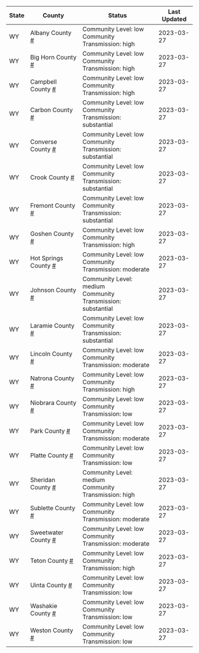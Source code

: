 State | County | Status | Last Updated
--- | --- | --- | --- 
WY | Albany County <a href="#albany_county">#</a> | <a name="albany_county"></a>Community Level: low<br/>Community Transmission: high | 2023-03-27
WY | Big Horn County <a href="#big_horn_county">#</a> | <a name="big_horn_county"></a>Community Level: low<br/>Community Transmission: high | 2023-03-27
WY | Campbell County <a href="#campbell_county">#</a> | <a name="campbell_county"></a>Community Level: low<br/>Community Transmission: high | 2023-03-27
WY | Carbon County <a href="#carbon_county">#</a> | <a name="carbon_county"></a>Community Level: low<br/>Community Transmission: substantial | 2023-03-27
WY | Converse County <a href="#converse_county">#</a> | <a name="converse_county"></a>Community Level: low<br/>Community Transmission: substantial | 2023-03-27
WY | Crook County <a href="#crook_county">#</a> | <a name="crook_county"></a>Community Level: low<br/>Community Transmission: substantial | 2023-03-27
WY | Fremont County <a href="#fremont_county">#</a> | <a name="fremont_county"></a>Community Level: low<br/>Community Transmission: substantial | 2023-03-27
WY | Goshen County <a href="#goshen_county">#</a> | <a name="goshen_county"></a>Community Level: low<br/>Community Transmission: high | 2023-03-27
WY | Hot Springs County <a href="#hot_springs_county">#</a> | <a name="hot_springs_county"></a>Community Level: low<br/>Community Transmission: moderate | 2023-03-27
WY | Johnson County <a href="#johnson_county">#</a> | <a name="johnson_county"></a>Community Level: medium<br/>Community Transmission: substantial | 2023-03-27
WY | Laramie County <a href="#laramie_county">#</a> | <a name="laramie_county"></a>Community Level: low<br/>Community Transmission: substantial | 2023-03-27
WY | Lincoln County <a href="#lincoln_county">#</a> | <a name="lincoln_county"></a>Community Level: low<br/>Community Transmission: moderate | 2023-03-27
WY | Natrona County <a href="#natrona_county">#</a> | <a name="natrona_county"></a>Community Level: low<br/>Community Transmission: high | 2023-03-27
WY | Niobrara County <a href="#niobrara_county">#</a> | <a name="niobrara_county"></a>Community Level: low<br/>Community Transmission: low | 2023-03-27
WY | Park County <a href="#park_county">#</a> | <a name="park_county"></a>Community Level: low<br/>Community Transmission: moderate | 2023-03-27
WY | Platte County <a href="#platte_county">#</a> | <a name="platte_county"></a>Community Level: low<br/>Community Transmission: low | 2023-03-27
WY | Sheridan County <a href="#sheridan_county">#</a> | <a name="sheridan_county"></a>Community Level: medium<br/>Community Transmission: high | 2023-03-27
WY | Sublette County <a href="#sublette_county">#</a> | <a name="sublette_county"></a>Community Level: low<br/>Community Transmission: moderate | 2023-03-27
WY | Sweetwater County <a href="#sweetwater_county">#</a> | <a name="sweetwater_county"></a>Community Level: low<br/>Community Transmission: moderate | 2023-03-27
WY | Teton County <a href="#teton_county">#</a> | <a name="teton_county"></a>Community Level: low<br/>Community Transmission: high | 2023-03-27
WY | Uinta County <a href="#uinta_county">#</a> | <a name="uinta_county"></a>Community Level: low<br/>Community Transmission: low | 2023-03-27
WY | Washakie County <a href="#washakie_county">#</a> | <a name="washakie_county"></a>Community Level: low<br/>Community Transmission: low | 2023-03-27
WY | Weston County <a href="#weston_county">#</a> | <a name="weston_county"></a>Community Level: low<br/>Community Transmission: low | 2023-03-27
